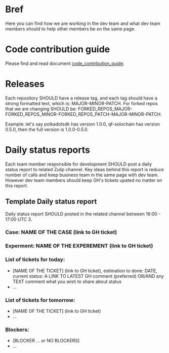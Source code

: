 # Bref
Here you can find how we are working in the dev team and what dev team members
should to help other members be on the same page.

# Code contribution guide
Please find and read document [code_contribution_guide](code_contribution_guide.md).

# Releases
Each repository SHOULD have a release tag, and each tag should have a strong formatted text, which is: MAJOR-MINOR-PATCH. For forked repos that we are changing SHOULD be: FORKED_REPOS_MAJOR-FORKED_REPOS_MINOR-FORKED_REPOS_PATCH-MAJOR-MINOR-PATCH.

Example: let's say polkadotsdk has version 1.0.0, qf-solochain has version 0.5.0, then the full version is 1.0.0-0.5.0.

# Daily status reports
Each team member responsible for development SHOULD post a daily status report to related Zulip channel. Key ideas behind this report is reduce number of calls and keep business team in the same page with dev team. However dev team members should keep GH's tickets upated no matter on this report.

## Template Daily status report

Daily status report SHOULD posted in the related channel between 16:00 - 17:00 UTC 3.

### Case: NAME OF THE CASE (link to GH ticket)
### Experment: NAME OF THE EXPEREMENT (link to GH ticket)
### List of tickets for today:
- [NAME OF THE TICKET] (link to GH ticket), estimation to done: DATE, current status: A LINK TO LATEST GH comment (preferred) OR/AND any TEXT comment what you wish to share about status
- ...

### List of tickets for tomorrow:
- [NAME OF THE TICKET] (link to GH ticket)
- ...

### Blockers:
- [BLOCKER ... or NO BLOCKERS]
- ...
